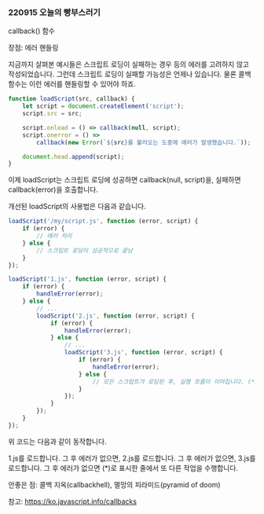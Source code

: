 ### 220915 오늘의 빵부스러기

callback() 함수

장점: 에러 핸들링

지금까지 살펴본 예시들은 스크립트 로딩이 실패하는 경우 등의 에러를 고려하지 않고 작성되었습니다. 그런데 스크립트 로딩이 실패할 가능성은 언제나 있습니다. 물론 콜백 함수는 이런 에러를 핸들링할 수 있어야 하죠.

```javascript
function loadScript(src, callback) {
	let script = document.createElement('script');
	script.src = src;

	script.onload = () => callback(null, script);
	script.onerror = () =>
		callback(new Error(`${src}를 불러오는 도중에 에러가 발생했습니다.`));

	document.head.append(script);
}
```

이제 loadScript는 스크립트 로딩에 성공하면 callback(null, script)을, 실패하면 callback(error)을 호출합니다.

개선된 loadScript의 사용법은 다음과 같습니다.

```javascript
loadScript('/my/script.js', function (error, script) {
	if (error) {
		// 에러 처리
	} else {
		// 스크립트 로딩이 성공적으로 끝남
	}
});
```

```javascript
loadScript('1.js', function (error, script) {
	if (error) {
		handleError(error);
	} else {
		// ...
		loadScript('2.js', function (error, script) {
			if (error) {
				handleError(error);
			} else {
				// ...
				loadScript('3.js', function (error, script) {
					if (error) {
						handleError(error);
					} else {
						// 모든 스크립트가 로딩된 후, 실행 흐름이 이어집니다. (*)
					}
				});
			}
		});
	}
});
```

위 코드는 다음과 같이 동작합니다.

1.js를 로드합니다. 그 후 에러가 없으면,
2.js를 로드합니다. 그 후 에러가 없으면,
3.js를 로드합니다. 그 후 에러가 없으면 (\*)로 표시한 줄에서 또 다른 작업을 수행합니다.

안좋은 점:
콜백 지옥(callbackhell), 멸망의 피라미드(pyramid of doom)

참고: https://ko.javascript.info/callbacks
